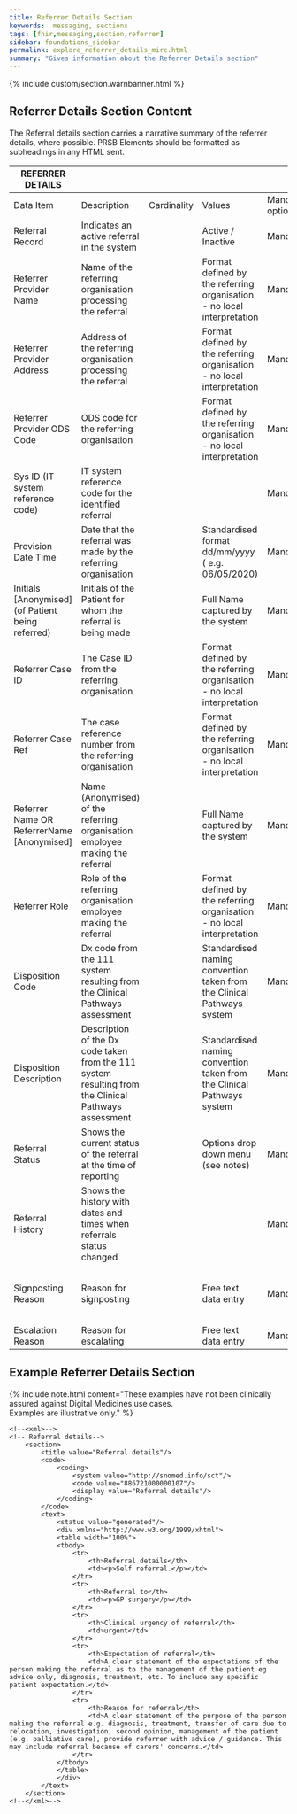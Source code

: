 ```yaml
---
title: Referrer Details Section
keywords:  messaging, sections
tags: [fhir,messaging,section,referrer]
sidebar: foundations_sidebar
permalink: explore_referrer_details_mirc.html
summary: "Gives information about the Referrer Details section"
---
```


{% include custom/section.warnbanner.html %}

## Referrer Details Section Content ##
The Referral details section carries a narrative summary of the referrer details, where possible. PRSB Elements should be formatted as subheadings in any HTML sent.

| REFERRER   DETAILS           |                                                                                                                                                                                                                                                                                                                              |             |                                                                                                                                                                      |                                  |                          |
|------------------------------|------------------------------------------------------------------------------------------------------------------------------------------------------------------------------------------------------------------------------------------------------------------------------------------------------------------------------|-------------|----------------------------------------------------------------------------------------------------------------------------------------------------------------------|----------------------------------|--------------------------|
| Data Item  | Description | Cardinality | Values | Mandatory/required/     optional | FHIR Target              |
| Referral Record   |Indicates an active referral in the system | | Active / Inactive   | Mandatory  |Composition.section.text|
|Referrer Provider Name|Name of the referring organisation processing the referral||Format defined by the referring organisation - no local interpretation|Mandatory|ReferralRequest.requester.onBehalfOf > Organization|
|Referrer Provider Address|Address of the referring organisation processing the referral||Format defined by the referring organisation - no local interpretation|Mandatory|Organization.address|
|Referrer Provider ODS Code|ODS code for the referring organisation||Format defined by the referring organisation - no local interpretation|Mandatory|Organization.identifier|
|Sys ID (IT system reference code)|IT system reference code for the identified referral|||Mandatory||
|     Provision Date Time                                         |     Date that the referral was   made by the referring organisation                                           |          |     Standardised format   dd/mm/yyyy      ( e.g. 06/05/2020)                    |     Mandatory    |     ReferralRequest.authoredOn                                                                                                                                   |
|     Initials [Anonymised] (of   Patient being referred)         |     Initials of the Patient for   whom the referral is being made                                             |          |     Full Name captured by the   system                                          |     Mandatory    |     Composition.section.text                                                                                                                                     |
|     Referrer Case ID                                              |     The Case ID from the   referring organisation                                                             |          |     Format defined by the   referring organisation - no local interpretation    |     Mandatory    |     ReferralRequest.identifier                                                                                                                                   |
|     Referrer Case Ref                                             |     The case reference number   from the referring organisation                                               |          |     Format defined by the   referring organisation - no local interpretation    |     Mandatory    |     ReferralRequest.identifier                                                                                                                                   |
|     Referrer Name     OR     ReferrerName     [Anonymised]    |     Name (Anonymised) of the   referring organisation employee making the referral                            |          |     Full Name captured by the   system                                          |     Mandatory    |     ReferralRequest.requester.agent   > Practitioner (practitioner.name)                                                                                         |
|     Referrer Role                                                |     Role of the referring   organisation employee making the referral                                         |          |     Format defined by the referring   organisation - no local interpretation    |     Mandatory    |     Composition.section.text                                                                                                                                     |
|     Disposition Code                                             |     Dx code from the 111 system   resulting from the Clinical Pathways assessment                             |          |     Standardised naming   convention taken from the Clinical Pathways system    |     Mandatory    |     ReferralRequest.reasonCode   (code)                                                                                                                          |
|     Disposition Description                                      |     Description of the Dx code   taken from the 111 system resulting from the Clinical Pathways assessment    |          |     Standardised naming   convention taken from the Clinical Pathways system    |     Mandatory    |     ReferralRequest.reasonCode   (display)                                                                                                                       |
|     Referral Status                                             |     Shows the current status of   the referral at the time of reporting                                       |          |     Options drop down menu (see   notes)                                        |     Mandatory    |     ReferralRequest.status                                                                                                                                       |
|     Referral History                                            |     Shows the history with   dates and times when referrals status changed                                    |          |                                                                                 |     Mandatory    |     ReferralRequest.note                                                                                                                                         |
|     Signposting Reason                                           |     Reason for signposting                                                                                    |          |     Free text data entry                                                        |     Mandatory    |     ReferralRequest.reasonCode     This is the second use of   reason code – the 2 uses (disposition code & signposting reason) will   need separate systems.    |
|     Escalation Reason                                            |     Reason for escalating                                                                                     |          |     Free text data entry                                                        |     Mandatory    |     ReferralRequest.priority                                                                                                                                     |


##  Example Referrer Details Section ##

{% include note.html content="These examples have not been clinically assured against Digital Medicines use cases.<br/>Examples are illustrative only." %}

```
<!--<xml>-->
<!-- Referral details-->
	<section>
		<title value="Referral details"/>
		<code>
			<coding>
				<system value="http://snomed.info/sct"/>
				<code value="886721000000107"/>
				<display value="Referral details"/>
			</coding>
		</code>
		<text>
			<status value="generated"/>
			<div xmlns="http://www.w3.org/1999/xhtml">
			<table width="100%">
			<tbody>				
				<tr>
					<th>Referral details</th>
					<td><p>Self referral.</p></td>
				</tr>
				<tr>
					<th>Referral to</th>
					<td><p>GP surgery</p></td>
				</tr>		
				<tr>
					<th>Clinical urgency of referral</th>
					<td>urgent</td>
				</tr>		
				<tr>
					<th>Expectation of referral</th>
					<td>A clear statement of the expectations of the person making the referral as to the management of the patient eg advice only, diagnosis, treatment, etc. To include any specific patient expectation.</td>
				</tr>		
				<tr>
					<th>Reason for referral</th>
					<td>A clear statement of the purpose of the person making the referral e.g. diagnosis, treatment, transfer of care due to relocation, investigation, second opinion, management of the patient (e.g. palliative care), provide referrer with advice / guidance. This may include referral because of carers' concerns.</td>
				</tr>
			</tbody>
			</table>
			</div>
		</text>
	</section>
<!--</xml>-->
```